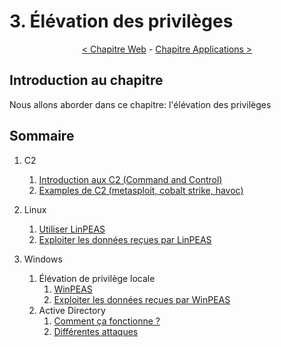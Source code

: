 # 3. Élévation des privilèges

<p align="center">
  <a href="../2-web/README.md">< Chapitre Web</a> - <a href="../4-applications/README.md">Chapitre Applications ></a>
</p>

## Introduction au chapitre

Nous allons aborder dans ce chapitre: l'élévation des privilèges

## Sommaire

1. C2
    1. [Introduction aux C2 (Command and Control)](1-c2/1-introdution-aux-c2.md)
    2. [Examples de C2 (metasploit, cobalt strike, havoc)](1-c2/2-exemples-de-c2.md)

2. Linux
    1. [Utiliser LinPEAS](2-linux/1-utiliser-linpeas.md)
    2. [Exploiter les données reçues par LinPEAS](2-linux/1-utiliser-linpeas.md)

3. Windows
    1. Élévation de privilège locale
        1. [WinPEAS](3-windows/1-elevation-de-privilege-locale/1-utiliser-winpeas.md)
        2. [Exploiter les données reçues par WinPEAS](3-windows/1-elevation-de-privilege-locale/2-exploiter-les-donnees-de-winpeas.md)
    2. Active Directory
        1. [Comment ça fonctionne ?](3-windows/2-active-directory/1-comment-ca-fonctionne.md)
        2. [Différentes attaques](3-windows/2-active-directory/2-les-differentes-attaques.md)
